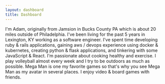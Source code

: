 ```yaml
---
layout: dashboard
title: Dashboard
---
```


I'm Adam, originally from Jamsion in Bucks County PA which is about 20 miles outside of Philadelphia.  I've been living for the past 5 years in Lexington, KY working as a software engineer.  I've spent time developing ruby & rails applications, gaining aws / devops experience using docker & kubernetes, creating python & flask applications, and tinkering with some JavaScript & React.  I'm passionate about cooking healthy and exercise.  I play volleyball almost every week and I try to be outdoors as much as possible.  Mega Man is one my favorite games so that's why you see Mega Man as my avatar in several places.  I enjoy  video & board games with friends.  

